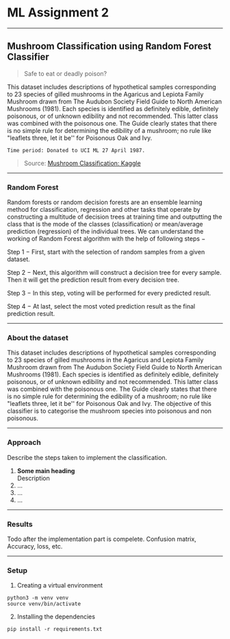 # ML Assignment 2

---
## Mushroom Classification using Random Forest Classifier
> Safe to eat or deadly poison?

This dataset includes descriptions of hypothetical samples corresponding to 23 species of gilled mushrooms in the Agaricus and Lepiota Family Mushroom drawn from The Audubon Society Field Guide to North American Mushrooms (1981). Each species is identified as definitely edible, definitely poisonous, or of unknown edibility and not recommended. This latter class was combined with the poisonous one. The Guide clearly states that there is no simple rule for determining the edibility of a mushroom; no rule like "leaflets three, let it be'' for Poisonous Oak and Ivy.

    Time period: Donated to UCI ML 27 April 1987.

> Source: <a href="https://www.kaggle.com/uciml/mushroom-classification">Mushroom Classification: Kaggle</a>

---

### Random Forest

Random forests or random decision forests are an ensemble learning method for classification, regression and other tasks that operate by constructing a multitude of decision trees at training time and outputting the class that is the mode of the classes (classification) or mean/average prediction (regression) of the individual trees.
We can understand the working of Random Forest algorithm with the help of following steps −

Step 1 − First, start with the selection of random samples from a given dataset.

Step 2 − Next, this algorithm will construct a decision tree for every sample. Then it will get the prediction result from every decision tree.

Step 3 − In this step, voting will be performed for every predicted result.

Step 4 − At last, select the most voted prediction result as the final prediction result.

---

### About the dataset

This dataset includes descriptions of hypothetical samples corresponding to 23 species of gilled mushrooms in the Agaricus and Lepiota Family Mushroom drawn from The Audubon Society Field Guide to North American Mushrooms (1981). Each species is identified as definitely edible, definitely poisonous, or of unknown edibility and not recommended. This latter class was combined with the poisonous one. The Guide clearly states that there is no simple rule for determining the edibility of a mushroom; no rule like "leaflets three, let it be'' for Poisonous Oak and Ivy.
The objective of this classifier is to categorise the mushroom species into poisonous and non poisonous.

---

### Approach

Describe the steps taken to implement the classification.
<ol>
    <li>
        <b>Some main heading</b><br>
        Description
    </li>
    <li>...</li>
    <li>...</li>
    <li>...</li>
</ol>

---

### Results
Todo after the implementation part is compelete.
Confusion matrix, Accuracy, loss, etc.

---

### Setup

1. Creating a virtual environment
```
python3 -m venv venv
source venv/bin/activate
```

2. Installing the dependencies
```
pip install -r requirements.txt
```
